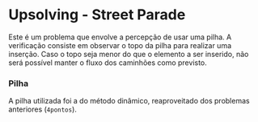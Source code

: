 # Upsolving - Street Parade

Este é um problema que envolve a percepção de usar uma pilha. A verificação consiste em observar o topo da pilha para realizar uma inserção. Caso o topo seja menor do que o elemento a ser inserido, não será possível manter o fluxo dos caminhões como previsto.

### Pilha

A pilha utilizada foi a do método dinâmico, reaproveitado dos problemas anteriores (`4pontos`).